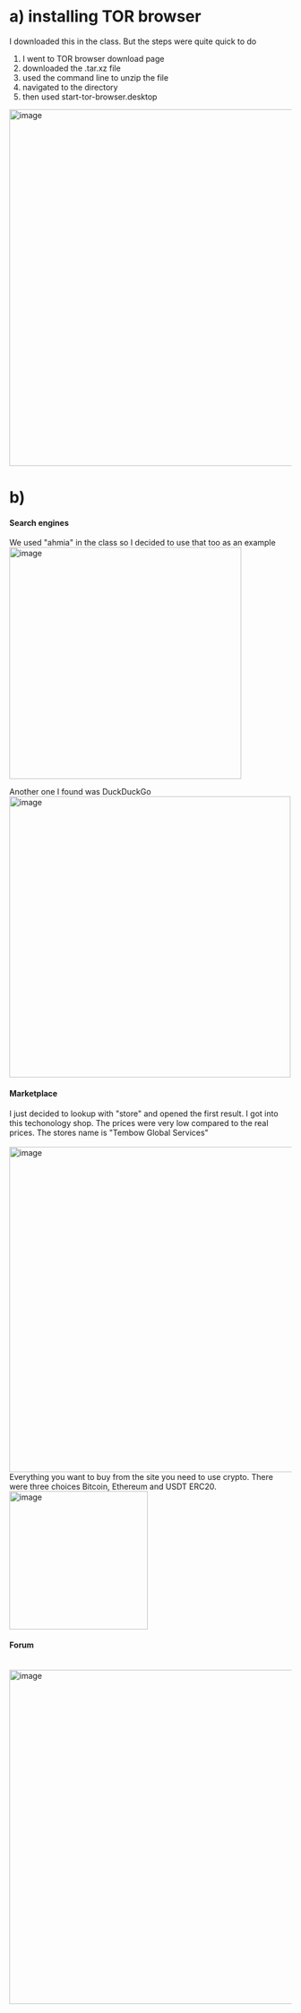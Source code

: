 
<h1>a) installing TOR browser</h1>

I downloaded this in the class. But the steps were quite quick to do
1. I went to TOR browser download page
2. downloaded the .tar.xz file
3. used the command line to unzip the file
4. navigated to the directory
5. then used start-tor-browser.desktop
   <br>
<img width="637" alt="image" src="https://github.com/user-attachments/assets/352631e1-bcbb-42c1-b02c-cbac281f20c8">
<br>

<h1>b)</h1>

<h4>Search engines</h4>

We used "ahmia" in the class so I decided to use that too as an example
<br>
<img width="414" alt="image" src="https://github.com/user-attachments/assets/d653136d-bb68-4113-ae37-15a0e8288b00">
<br>

Another one I found was DuckDuckGo
<br>
<img width="502" alt="image" src="https://github.com/user-attachments/assets/55c61961-6e91-43e6-a234-66eef2bd83ec">
<br>


<h4>Marketplace</h4>

I just decided to lookup with "store" and opened the first result. I got into this techonology shop. The prices were very low compared to the real prices. The stores name is "Tembow Global Services"  
<br>
<img width="581" alt="image" src="https://github.com/user-attachments/assets/f0e09a9a-86dc-46a7-8c85-6f8cbb92760d">
<br>
Everything you want to buy from the site you need to use crypto. There were three choices Bitcoin, Ethereum and USDT ERC20. 
<br>
<img width="247" alt="image" src="https://github.com/user-attachments/assets/6cb98443-6db5-4015-b043-f1137dc26cb7">
<br>


<h4>Forum</h4>


<br>
<img width="597" alt="image" src="https://github.com/user-attachments/assets/d658c2f0-e048-4f0d-8298-198842ce2471">
<br>
